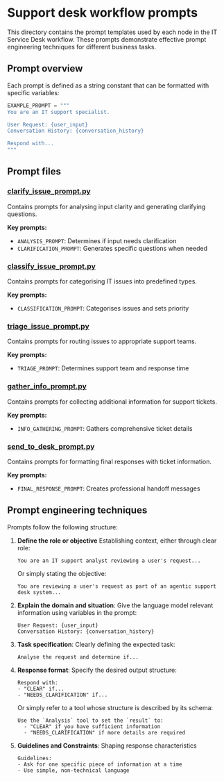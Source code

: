 # Support desk workflow prompts

This directory contains the prompt templates used by each node in the IT Service Desk workflow. These prompts demonstrate effective prompt engineering techniques for different business tasks.

## Prompt overview

Each prompt is defined as a string constant that can be formatted with specific variables:

```python
EXAMPLE_PROMPT = """
You are an IT support specialist.

User Request: {user_input}
Conversation History: {conversation_history}

Respond with...
"""
```

## Prompt files

### [clarify_issue_prompt.py](clarify_issue_prompt.py)

Contains prompts for analysing input clarity and generating clarifying questions.

**Key prompts:**
- `ANALYSIS_PROMPT`: Determines if input needs clarification
- `CLARIFICATION_PROMPT`: Generates specific questions when needed

### [classify_issue_prompt.py](classify_issue_prompt.py)

Contains prompts for categorising IT issues into predefined types.

**Key prompts:**
- `CLASSIFICATION_PROMPT`: Categorises issues and sets priority

### [triage_issue_prompt.py](triage_issue_prompt.py)

Contains prompts for routing issues to appropriate support teams.

**Key prompts:**
- `TRIAGE_PROMPT`: Determines support team and response time

### [gather_info_prompt.py](gather_info_prompt.py)

Contains prompts for collecting additional information for support tickets.

**Key prompts:**
- `INFO_GATHERING_PROMPT`: Gathers comprehensive ticket details

### [send_to_desk_prompt.py](send_to_desk_prompt.py)

Contains prompts for formatting final responses with ticket information.

**Key prompts:**
- `FINAL_RESPONSE_PROMPT`: Creates professional handoff messages

## Prompt engineering techniques

Prompts follow the following structure:

1. **Define the role or objective**
   Establishing context, either through clear role:
   ```
   You are an IT support analyst reviewing a user's request...
   ```

   Or simply stating the objective:
   ```
   You are reviewing a user's request as part of an agentic support desk system...
   ```

2. **Explain the domain and situation**:
   Give the language model relevant information using variables in the prompt:
   ```
   User Request: {user_input}
   Conversation History: {conversation_history}
   ```

3. **Task specification**:
   Clearly defining the expected task:
   ```
   Analyse the request and determine if...
   ```

4. **Response format**:
   Specify the desired output structure:
   ```
   Respond with:
   - "CLEAR" if...
   - "NEEDS_CLARIFICATION" if...
   ```

   Or simply refer to a tool whose structure is described by its schema:
   ```
   Use the `Analysis` tool to set the `result` to:
     - "CLEAR" if you have sufficient information
     - "NEEDS_CLARIFICATION" if more details are required
   ```

5. **Guidelines and Constraints**: Shaping response characteristics
   ```
   Guidelines:
   - Ask for one specific piece of information at a time
   - Use simple, non-technical language
   ```
